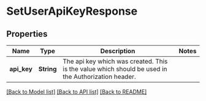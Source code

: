 # SetUserApiKeyResponse

## Properties

Name | Type | Description | Notes
------------ | ------------- | ------------- | -------------
**api_key** | **String** | The api key which was created. This is the value which should be used in the Authorization header. | 

[[Back to Model list]](../README.md#documentation-for-models) [[Back to API list]](../README.md#documentation-for-api-endpoints) [[Back to README]](../README.md)


